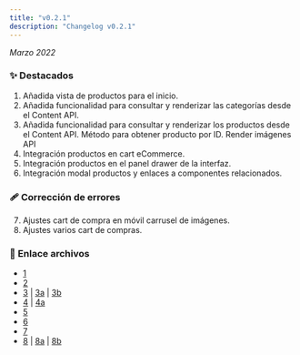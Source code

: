 ```yaml
---
title: "v0.2.1"
description: "Changelog v0.2.1"
---
```


_Marzo 2022_

### ✨ Destacados

1. Añadida vista de productos para el inicio.
2. Añadida funcionalidad para consultar y renderizar las categorías desde el Content API.
3. Añadida funcionalidad para consultar y renderizar los productos desde el Content API. Método para obtener producto por ID. Render imágenes API
4. Integración productos en cart eCommerce.
5. Integración productos en el panel drawer de la interfaz.
6. Integración modal productos y enlaces a componentes relacionados.

### 🩹 Corrección de errores

7. Ajustes cart de compra en móvil carrusel de imágenes.
8. Ajustes varios cart de compras.

### 🔗 Enlace archivos

- [1](https://github.com/Novanet-Studio/farine-fe/commit/2cb14f4794cbcda5ccff1a9788c4d4d0474d6fbf)
- [2](https://github.com/Novanet-Studio/farine-fe/commit/0a9ff69a19aed6bbf01d9674aaa97ccd9d4aad42)
- [3](https://github.com/Novanet-Studio/farine-fe/commit/f83da798e3c4bbb097a7ffdfce296005b5280001) | [3a](https://github.com/Novanet-Studio/farine-fe/commit/6a5a1d83787380a716f57d71a6118befc9604fee) | [3b](https://github.com/Novanet-Studio/farine-fe/commit/b6ca81cd9b2683a4be971fa259719861a5c888b5)
- [4](https://github.com/Novanet-Studio/farine-fe/commit/287b4edb8b24caaf2093525bc36e1e08cb34f6d5) | [4a](https://github.com/Novanet-Studio/farine-fe/commit/2cb14f4794cbcda5ccff1a9788c4d4d0474d6fbf)
- [5](https://github.com/Novanet-Studio/farine-fe/commit/4c31a2028f4edab35c29703d07f003a010663026)
- [6](https://github.com/Novanet-Studio/farine-fe/commit/63a9e1b06d864550c9d629cb76aa4d3d65f43ec2)
- [7](https://github.com/Novanet-Studio/farine-fe/commit/b6ca81cd9b2683a4be971fa259719861a5c888b5)
- [8](https://github.com/Novanet-Studio/farine-fe/commit/b3dea1f6d99595510b99bd6405f8cc04be8442c3) | [8a](https://github.com/Novanet-Studio/farine-fe/commit/b879fadf0a874b07a02911a36fb157daaa47d60a) | [8b](https://github.com/Novanet-Studio/farine-fe/commit/edb010ec0a548396dde66d041a0504e52e63ae8c)
